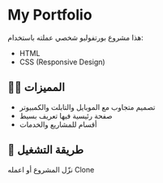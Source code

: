 # My Portfolio

هذا مشروع بورتفوليو شخصي عملته باستخدام:
- HTML
- CSS (Responsive Design)

## 👨‍💻 المميزات
- تصميم متجاوب مع الموبايل والتابلت والكمبيوتر
- صفحة رئيسية فيها تعريف بسيط
- أقسام للمشاريع والخدمات

## 🚀 طريقة التشغيل
 نزّل المشروع أو اعمله Clone
